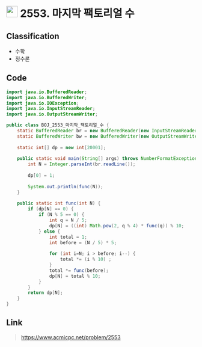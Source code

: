 # <img src="https://d2gd6pc034wcta.cloudfront.net/tier/10.svg" width="30"> 2553. 마지막 팩토리얼 수

## Classification
* 수학
* 정수론

## Code
```java
import java.io.BufferedReader;
import java.io.BufferedWriter;
import java.io.IOException;
import java.io.InputStreamReader;
import java.io.OutputStreamWriter;

public class BOJ_2553_마지막_팩토리얼_수 {
	static BufferedReader br = new BufferedReader(new InputStreamReader(System.in));
	static BufferedWriter bw = new BufferedWriter(new OutputStreamWriter(System.out));
	
	static int[] dp = new int[20001];
	
	public static void main(String[] args) throws NumberFormatException, IOException {
		int N = Integer.parseInt(br.readLine());
		
		dp[0] = 1;
		
		System.out.println(func(N));
	}
	
	public static int func(int N) {
		if (dp[N] == 0) {
			if (N % 5 == 0) {
				int q = N / 5;
				dp[N] = ((int) Math.pow(2, q % 4) * func(q)) % 10;
			} else {
				int total = 1;
				int before = (N / 5) * 5;
				
				for (int i=N; i > before; i--) {
					total *= (i % 10) ;
				}
				total *= func(before);
				dp[N] = total % 10;
			}
		}
		return dp[N];
	}
}
```

## Link
> https://www.acmicpc.net/problem/2553
